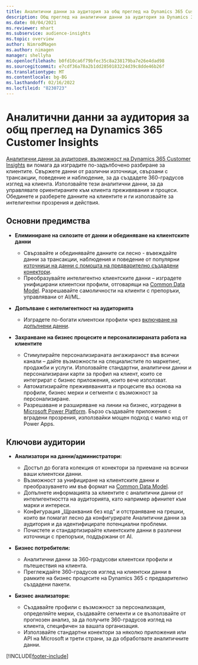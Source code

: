 ```yaml
---
title: Аналитични данни за аудитория за общ преглед на Dynamics 365 Customer Insights
description: Общ преглед на аналитични данни за аудитория за Dynamics 365 Customer Insights.
ms.date: 08/04/2021
ms.reviewer: mhart
ms.subservice: audience-insights
ms.topic: overview
author: NimrodMagen
ms.author: nimagen
manager: shellyha
ms.openlocfilehash: b0fd10ca6f79bfec35c8a238179ba7e26e4dad98
ms.sourcegitcommit: e7cdf36a78a2b1dd2850183224d39c8dde46b26f
ms.translationtype: MT
ms.contentlocale: bg-BG
ms.lasthandoff: 02/16/2022
ms.locfileid: "8230723"
---
```

# <a name="audience-insights-for-dynamics-365-customer-insights-overview"></a>Аналитични данни за аудитория за общ преглед на Dynamics 365 Customer Insights

[Аналитични данни за аудитория, възможност на Dynamics 365 Customer Insights](https://dynamics.microsoft.com/ai/customer-insights/audience-insights-capability/) ви помага да изградите по-задълбочено разбиране за клиентите. Свържете данни от различни източници, свързани с трансакции, поведение и наблюдение, за да създадете 360-градусов изглед на клиента. Използвайте тези аналитични данни, за да управлявате ориентираните към клиента преживявания и процеси. Обединете и разберете данните на клиентите и ги използвайте за интелигентни прозрения и действия.

## <a name="main-benefits"></a>Основни предимства 

- **Елиминиране на силозите от данни и обединяване на клиентските данни**

  - Свързвайте и обединявайте данните си лесно - въвеждайте данни за трансакции, наблюдения и поведение от популярни [източници на данни с помощта на предварително създадени конектори](data-sources.md).
  - Преобразувайте интелигентно клиентските данни – изградете унифицирани клиентски профили, отговарящи на [Common Data Model](/common-data-model/). Разрешавайте самоличности на клиенти с препоръки, управлявани от AI/ML.

- **Допълване с интелигентност на аудиторията**

  - Изградете по-богати клиентски профили чрез [включване на допълнени данни](enrichment-hub.md).  

- **Захранване на бизнес процесите и персонализираната работа на клиентите**

  - Стимулирайте персонализираната ангажираност във всички канали – дайте възможности на специалистите по маркетинг, продажби и услуги. Използвайте стандартни, аналитични данни и персонализирани карти за профил на клиент, които се интегрират с бизнес приложения, които вече използват.
  - Автоматизирайте преживяванията и процесите въз основа на профили, бизнес мерки и сегменти с възможност за персонализиране.
  - Разрешаване и разширяване на линии на бизнес, изградени в [Microsoft Power Platform](https://powerplatform.microsoft.com/). Бързо създавайте приложения с вградени прозрения, използвайки мощен подход с малко код от Power Apps.  

## <a name="key-audiences"></a>Ключови аудитории

- **Анализатори на данни/администратори:**

  - Достъп до богата колекция от конектори за приемане на всички ваши клиентски данни.
  - Възможност за унифициране на клиентските данни и преобразуването им във формат на [Common Data Model](/common-data-model/).
  - Допълнете информацията за клиентите с аналитични данни от интелигентността на аудиторията, като например афинитет към марки и интереси.
  - Конфигурация „Щраквания без код“ и отстраняване на грешки, които ви помагат лесно да конфигурирате Аналитични данни за аудитория и да идентифицирате потенциални проблеми.
  - Почистете и стандартизирайте клиентските данни в различни източници с препоръки, поддържани от AI.  

- **Бизнес потребители:**

  - Аналитични данни за 360-градусови клиентски профили и пътешествия на клиента.
  - Преглеждайте 360-градусов изглед на клиентски данни в рамките на бизнес процесите на Dynamics 365 с предварително създадени пакети.

- **Бизнес анализатори:**

  - Създавайте профили с възможност за персонализация, определяйте мерки, създавайте сегменти и се възползвайте от прогнозен анализ, за да получите 360-градусов изглед на клиента, специфичен за вашата организация.  
  - Използвайте стандартни конектори за няколко приложения или API на Microsoft и трети страни, за да обработвате аналитичните данни.

[!INCLUDE[footer-include](../includes/footer-banner.md)]